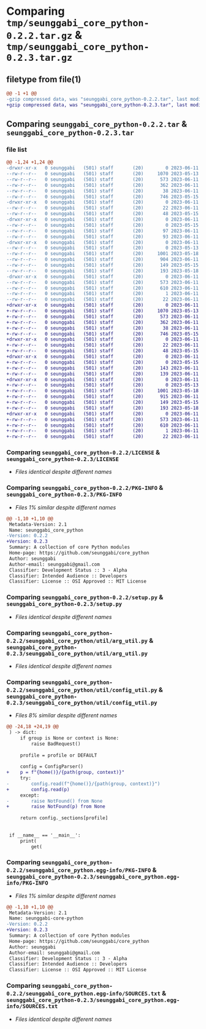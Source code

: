 # Comparing `tmp/seunggabi_core_python-0.2.2.tar.gz` & `tmp/seunggabi_core_python-0.2.3.tar.gz`

## filetype from file(1)

```diff
@@ -1 +1 @@
-gzip compressed data, was "seunggabi_core_python-0.2.2.tar", last modified: Sun Jun 11 18:07:47 2023, max compression
+gzip compressed data, was "seunggabi_core_python-0.2.3.tar", last modified: Sun Jun 11 18:13:45 2023, max compression
```

## Comparing `seunggabi_core_python-0.2.2.tar` & `seunggabi_core_python-0.2.3.tar`

### file list

```diff
@@ -1,24 +1,24 @@
-drwxr-xr-x   0 seunggabi   (501) staff       (20)        0 2023-06-11 18:07:47.910381 seunggabi_core_python-0.2.2/
--rw-r--r--   0 seunggabi   (501) staff       (20)     1070 2023-05-13 14:31:33.000000 seunggabi_core_python-0.2.2/LICENSE
--rw-r--r--   0 seunggabi   (501) staff       (20)      573 2023-06-11 18:07:47.910274 seunggabi_core_python-0.2.2/PKG-INFO
--rw-r--r--   0 seunggabi   (501) staff       (20)      362 2023-06-11 16:46:36.000000 seunggabi_core_python-0.2.2/README.md
--rw-r--r--   0 seunggabi   (501) staff       (20)       38 2023-06-11 18:07:47.910414 seunggabi_core_python-0.2.2/setup.cfg
--rw-r--r--   0 seunggabi   (501) staff       (20)      746 2023-05-15 13:20:26.000000 seunggabi_core_python-0.2.2/setup.py
-drwxr-xr-x   0 seunggabi   (501) staff       (20)        0 2023-06-11 18:07:47.908691 seunggabi_core_python-0.2.2/seunggabi_core_python/
--rw-r--r--   0 seunggabi   (501) staff       (20)       22 2023-06-11 18:07:43.000000 seunggabi_core_python-0.2.2/seunggabi_core_python/__init__.py
--rw-r--r--   0 seunggabi   (501) staff       (20)       48 2023-05-15 13:10:17.000000 seunggabi_core_python-0.2.2/seunggabi_core_python/const.py
-drwxr-xr-x   0 seunggabi   (501) staff       (20)        0 2023-06-11 18:07:47.909478 seunggabi_core_python-0.2.2/seunggabi_core_python/exception/
--rw-r--r--   0 seunggabi   (501) staff       (20)        0 2023-05-15 12:46:34.000000 seunggabi_core_python-0.2.2/seunggabi_core_python/exception/__init__.py
--rw-r--r--   0 seunggabi   (501) staff       (20)       97 2023-06-11 16:43:34.000000 seunggabi_core_python-0.2.2/seunggabi_core_python/exception/bad_request.py
--rw-r--r--   0 seunggabi   (501) staff       (20)       93 2023-06-11 16:43:28.000000 seunggabi_core_python-0.2.2/seunggabi_core_python/exception/not_found.py
-drwxr-xr-x   0 seunggabi   (501) staff       (20)        0 2023-06-11 18:07:47.910116 seunggabi_core_python-0.2.2/seunggabi_core_python/util/
--rw-r--r--   0 seunggabi   (501) staff       (20)        0 2023-05-13 15:22:13.000000 seunggabi_core_python-0.2.2/seunggabi_core_python/util/__init__.py
--rw-r--r--   0 seunggabi   (501) staff       (20)     1001 2023-05-18 14:08:20.000000 seunggabi_core_python-0.2.2/seunggabi_core_python/util/arg_util.py
--rw-r--r--   0 seunggabi   (501) staff       (20)      904 2023-06-11 18:07:02.000000 seunggabi_core_python-0.2.2/seunggabi_core_python/util/config_util.py
--rw-r--r--   0 seunggabi   (501) staff       (20)      149 2023-05-15 15:07:03.000000 seunggabi_core_python-0.2.2/seunggabi_core_python/util/json_util.py
--rw-r--r--   0 seunggabi   (501) staff       (20)      193 2023-05-18 14:08:20.000000 seunggabi_core_python-0.2.2/seunggabi_core_python/util/request_util.py
-drwxr-xr-x   0 seunggabi   (501) staff       (20)        0 2023-06-11 18:07:47.909136 seunggabi_core_python-0.2.2/seunggabi_core_python.egg-info/
--rw-r--r--   0 seunggabi   (501) staff       (20)      573 2023-06-11 18:07:47.000000 seunggabi_core_python-0.2.2/seunggabi_core_python.egg-info/PKG-INFO
--rw-r--r--   0 seunggabi   (501) staff       (20)      610 2023-06-11 18:07:47.000000 seunggabi_core_python-0.2.2/seunggabi_core_python.egg-info/SOURCES.txt
--rw-r--r--   0 seunggabi   (501) staff       (20)        1 2023-06-11 18:07:47.000000 seunggabi_core_python-0.2.2/seunggabi_core_python.egg-info/dependency_links.txt
--rw-r--r--   0 seunggabi   (501) staff       (20)       22 2023-06-11 18:07:47.000000 seunggabi_core_python-0.2.2/seunggabi_core_python.egg-info/top_level.txt
+drwxr-xr-x   0 seunggabi   (501) staff       (20)        0 2023-06-11 18:13:45.828478 seunggabi_core_python-0.2.3/
+-rw-r--r--   0 seunggabi   (501) staff       (20)     1070 2023-05-13 14:31:33.000000 seunggabi_core_python-0.2.3/LICENSE
+-rw-r--r--   0 seunggabi   (501) staff       (20)      573 2023-06-11 18:13:45.828366 seunggabi_core_python-0.2.3/PKG-INFO
+-rw-r--r--   0 seunggabi   (501) staff       (20)      362 2023-06-11 16:46:36.000000 seunggabi_core_python-0.2.3/README.md
+-rw-r--r--   0 seunggabi   (501) staff       (20)       38 2023-06-11 18:13:45.828513 seunggabi_core_python-0.2.3/setup.cfg
+-rw-r--r--   0 seunggabi   (501) staff       (20)      746 2023-05-15 13:20:26.000000 seunggabi_core_python-0.2.3/setup.py
+drwxr-xr-x   0 seunggabi   (501) staff       (20)        0 2023-06-11 18:13:45.826617 seunggabi_core_python-0.2.3/seunggabi_core_python/
+-rw-r--r--   0 seunggabi   (501) staff       (20)       22 2023-06-11 18:13:42.000000 seunggabi_core_python-0.2.3/seunggabi_core_python/__init__.py
+-rw-r--r--   0 seunggabi   (501) staff       (20)       48 2023-05-15 13:10:17.000000 seunggabi_core_python-0.2.3/seunggabi_core_python/const.py
+drwxr-xr-x   0 seunggabi   (501) staff       (20)        0 2023-06-11 18:13:45.827587 seunggabi_core_python-0.2.3/seunggabi_core_python/exception/
+-rw-r--r--   0 seunggabi   (501) staff       (20)        0 2023-05-15 12:46:34.000000 seunggabi_core_python-0.2.3/seunggabi_core_python/exception/__init__.py
+-rw-r--r--   0 seunggabi   (501) staff       (20)      143 2023-06-11 18:12:39.000000 seunggabi_core_python-0.2.3/seunggabi_core_python/exception/bad_request.py
+-rw-r--r--   0 seunggabi   (501) staff       (20)      139 2023-06-11 18:12:39.000000 seunggabi_core_python-0.2.3/seunggabi_core_python/exception/not_found.py
+drwxr-xr-x   0 seunggabi   (501) staff       (20)        0 2023-06-11 18:13:45.828182 seunggabi_core_python-0.2.3/seunggabi_core_python/util/
+-rw-r--r--   0 seunggabi   (501) staff       (20)        0 2023-05-13 15:22:13.000000 seunggabi_core_python-0.2.3/seunggabi_core_python/util/__init__.py
+-rw-r--r--   0 seunggabi   (501) staff       (20)     1001 2023-05-18 14:08:20.000000 seunggabi_core_python-0.2.3/seunggabi_core_python/util/arg_util.py
+-rw-r--r--   0 seunggabi   (501) staff       (20)      915 2023-06-11 18:11:25.000000 seunggabi_core_python-0.2.3/seunggabi_core_python/util/config_util.py
+-rw-r--r--   0 seunggabi   (501) staff       (20)      149 2023-05-15 15:07:03.000000 seunggabi_core_python-0.2.3/seunggabi_core_python/util/json_util.py
+-rw-r--r--   0 seunggabi   (501) staff       (20)      193 2023-05-18 14:08:20.000000 seunggabi_core_python-0.2.3/seunggabi_core_python/util/request_util.py
+drwxr-xr-x   0 seunggabi   (501) staff       (20)        0 2023-06-11 18:13:45.827195 seunggabi_core_python-0.2.3/seunggabi_core_python.egg-info/
+-rw-r--r--   0 seunggabi   (501) staff       (20)      573 2023-06-11 18:13:45.000000 seunggabi_core_python-0.2.3/seunggabi_core_python.egg-info/PKG-INFO
+-rw-r--r--   0 seunggabi   (501) staff       (20)      610 2023-06-11 18:13:45.000000 seunggabi_core_python-0.2.3/seunggabi_core_python.egg-info/SOURCES.txt
+-rw-r--r--   0 seunggabi   (501) staff       (20)        1 2023-06-11 18:13:45.000000 seunggabi_core_python-0.2.3/seunggabi_core_python.egg-info/dependency_links.txt
+-rw-r--r--   0 seunggabi   (501) staff       (20)       22 2023-06-11 18:13:45.000000 seunggabi_core_python-0.2.3/seunggabi_core_python.egg-info/top_level.txt
```

### Comparing `seunggabi_core_python-0.2.2/LICENSE` & `seunggabi_core_python-0.2.3/LICENSE`

 * *Files identical despite different names*

### Comparing `seunggabi_core_python-0.2.2/PKG-INFO` & `seunggabi_core_python-0.2.3/PKG-INFO`

 * *Files 1% similar despite different names*

```diff
@@ -1,10 +1,10 @@
 Metadata-Version: 2.1
 Name: seunggabi_core_python
-Version: 0.2.2
+Version: 0.2.3
 Summary: A collection of core Python modules
 Home-page: https://github.com/seunggabi/core_python
 Author: seunggabi
 Author-email: seunggabi@gmail.com
 Classifier: Development Status :: 3 - Alpha
 Classifier: Intended Audience :: Developers
 Classifier: License :: OSI Approved :: MIT License
```

### Comparing `seunggabi_core_python-0.2.2/setup.py` & `seunggabi_core_python-0.2.3/setup.py`

 * *Files identical despite different names*

### Comparing `seunggabi_core_python-0.2.2/seunggabi_core_python/util/arg_util.py` & `seunggabi_core_python-0.2.3/seunggabi_core_python/util/arg_util.py`

 * *Files identical despite different names*

### Comparing `seunggabi_core_python-0.2.2/seunggabi_core_python/util/config_util.py` & `seunggabi_core_python-0.2.3/seunggabi_core_python/util/config_util.py`

 * *Files 8% similar despite different names*

```diff
@@ -24,18 +24,19 @@
 ) -> dict:
     if group is None or context is None:
         raise BadRequest()
 
     profile = profile or DEFAULT
 
     config = ConfigParser()
+    p = f"{home()}/{path(group, context)}"
     try:
-        config.read(f"{home()}/{path(group, context)}")
+        config.read(p)
     except:
-        raise NotFound() from None
+        raise NotFound(p) from None
 
     return config._sections[profile]
 
 
 if __name__ == '__main__':
     print(
         get(
```

### Comparing `seunggabi_core_python-0.2.2/seunggabi_core_python.egg-info/PKG-INFO` & `seunggabi_core_python-0.2.3/seunggabi_core_python.egg-info/PKG-INFO`

 * *Files 1% similar despite different names*

```diff
@@ -1,10 +1,10 @@
 Metadata-Version: 2.1
 Name: seunggabi-core-python
-Version: 0.2.2
+Version: 0.2.3
 Summary: A collection of core Python modules
 Home-page: https://github.com/seunggabi/core_python
 Author: seunggabi
 Author-email: seunggabi@gmail.com
 Classifier: Development Status :: 3 - Alpha
 Classifier: Intended Audience :: Developers
 Classifier: License :: OSI Approved :: MIT License
```

### Comparing `seunggabi_core_python-0.2.2/seunggabi_core_python.egg-info/SOURCES.txt` & `seunggabi_core_python-0.2.3/seunggabi_core_python.egg-info/SOURCES.txt`

 * *Files identical despite different names*

